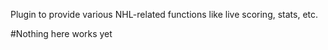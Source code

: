 Plugin to provide various NHL-related functions like live scoring, stats, etc. 

#Nothing here works yet
